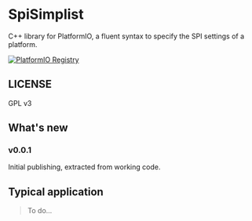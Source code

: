 # SpiSimplist
C++ library for PlatformIO, a fluent syntax to specify the SPI settings of a platform.

[![PlatformIO Registry](https://badges.registry.platformio.org/packages/sporniket/library/SpiSimplist.svg)](https://registry.platformio.org/libraries/sporniket/SpiSimplist)

## LICENSE

GPL v3

## What's new

### v0.0.1

Initial publishing, extracted from working code.


## Typical application

> To do...